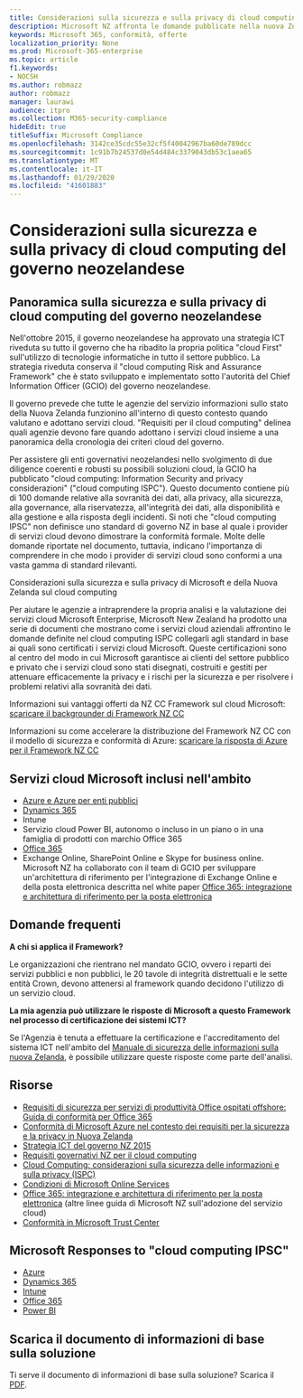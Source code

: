 ```yaml
---
title: Considerazioni sulla sicurezza e sulla privacy di cloud computing del governo neozelandese
description: Microsoft NZ affronta le domande pubblicate nella nuova Zelanda cloud computing Framework.
keywords: Microsoft 365, conformità, offerte
localization_priority: None
ms.prod: Microsoft-365-enterprise
ms.topic: article
f1.keywords:
- NOCSH
ms.author: robmazz
author: robmazz
manager: laurawi
audience: itpro
ms.collection: M365-security-compliance
hideEdit: true
titleSuffix: Microsoft Compliance
ms.openlocfilehash: 3142ce35cdc55e32cf5f40042967ba60de789dcc
ms.sourcegitcommit: 1c91b7b24537d0e54d484c3379043db53c1aea65
ms.translationtype: MT
ms.contentlocale: it-IT
ms.lasthandoff: 01/29/2020
ms.locfileid: "41601883"
---
```

# <a name="new-zealand-government-cloud-computing-security-and-privacy-considerations"></a>Considerazioni sulla sicurezza e sulla privacy di cloud computing del governo neozelandese

## <a name="new-zealand-government-cloud-computing-security-and-privacy-overview"></a>Panoramica sulla sicurezza e sulla privacy di cloud computing del governo neozelandese

Nell'ottobre 2015, il governo neozelandese ha approvato una strategia ICT riveduta su tutto il governo che ha ribadito la propria politica "cloud First" sull'utilizzo di tecnologie informatiche in tutto il settore pubblico. La strategia riveduta conserva il "cloud computing Risk and Assurance Framework" che è stato sviluppato e implementato sotto l'autorità del Chief Information Officer (GCIO) del governo neozelandese.

Il governo prevede che tutte le agenzie del servizio informazioni sullo stato della Nuova Zelanda funzionino all'interno di questo contesto quando valutano e adottano servizi cloud. "Requisiti per il cloud computing" delinea quali agenzie devono fare quando adottano i servizi cloud insieme a una panoramica della cronologia dei criteri cloud del governo.

Per assistere gli enti governativi neozelandesi nello svolgimento di due diligence coerenti e robusti su possibili soluzioni cloud, la GCIO ha pubblicato "cloud computing: Information Security and privacy considerazioni" ("cloud computing ISPC"). Questo documento contiene più di 100 domande relative alla sovranità dei dati, alla privacy, alla sicurezza, alla governance, alla riservatezza, all'integrità dei dati, alla disponibilità e alla gestione e alla risposta degli incidenti. Si noti che "cloud computing IPSC" non definisce uno standard di governo NZ in base al quale i provider di servizi cloud devono dimostrare la conformità formale. Molte delle domande riportate nel documento, tuttavia, indicano l'importanza di comprendere in che modo i provider di servizi cloud sono conformi a una vasta gamma di standard rilevanti.

Considerazioni sulla sicurezza e sulla privacy di Microsoft e della Nuova Zelanda sul cloud computing

Per aiutare le agenzie a intraprendere la propria analisi e la valutazione dei servizi cloud Microsoft Enterprise, Microsoft New Zealand ha prodotto una serie di documenti che mostrano come i servizi cloud aziendali affrontino le domande definite nel cloud computing ISPC collegarli agli standard in base ai quali sono certificati i servizi cloud Microsoft. Queste certificazioni sono al centro del modo in cui Microsoft garantisce ai clienti del settore pubblico e privato che i servizi cloud sono stati disegnati, costruiti e gestiti per attenuare efficacemente la privacy e i rischi per la sicurezza e per risolvere i problemi relativi alla sovranità dei dati.

Informazioni sui vantaggi offerti da NZ CC Framework sul cloud Microsoft: [scaricare il backgrounder di Framework NZ CC](https://aka.ms/nzcc-framework-backgrounder)

Informazioni su come accelerare la distribuzione del Framework NZ CC con il modello di sicurezza e conformità di Azure: [scaricare la risposta di Azure per il Framework NZ CC](https://gallery.technet.microsoft.com/Response-to-GCIO-Cloud-e117bbb9)

## <a name="microsoft-in-scope-cloud-services"></a>Servizi cloud Microsoft inclusi nell'ambito

- [Azure e Azure per enti pubblici](https://aka.ms/AzureCompliance)
- [Dynamics 365](https://aka.ms/d365-compliance-list)
- Intune
- Servizio cloud Power BI, autonomo o incluso in un piano o in una famiglia di prodotti con marchio Office 365
- [Office 365](https://go.microsoft.com/fwlink/p/?LinkID=2077751)
- Exchange Online, SharePoint Online e Skype for business online. Microsoft NZ ha collaborato con il team di GCIO per sviluppare un'architettura di riferimento per l'integrazione di Exchange Online e della posta elettronica descritta nel white paper [Office 365: integrazione e architettura di riferimento per la posta elettronica](https://download.microsoft.com/download/8/5/9/859CDCEE-D293-47D8-9B6A-670B108B48E1/Microsoft_Office_365_white_paper_EN_US.pdf)

## <a name="frequently-asked-questions"></a>Domande frequenti

**A chi si applica il Framework?**

Le organizzazioni che rientrano nel mandato GCIO, ovvero i reparti dei servizi pubblici e non pubblici, le 20 tavole di integrità distrettuali e le sette entità Crown, devono attenersi al framework quando decidono l'utilizzo di un servizio cloud.

**La mia agenzia può utilizzare le risposte di Microsoft a questo Framework nel processo di certificazione dei sistemi ICT?**

Se l'Agenzia è tenuta a effettuare la certificazione e l'accreditamento del sistema ICT nell'ambito del [Manuale di sicurezza delle informazioni sulla nuova Zelanda](https://go.microsoft.com/fwlink/p/?linkid=2099496), è possibile utilizzare queste risposte come parte dell'analisi.

## <a name="resources"></a>Risorse

- [Requisiti di sicurezza per servizi di produttività Office ospitati offshore: Guida di conformità per Office 365](https://aka.ms/o365-gcio-conformance-guidance)
- [Conformità di Microsoft Azure nel contesto dei requisiti per la sicurezza e la privacy in Nuova Zelanda](https://aka.ms/azurecompliancenewzealand)
- [Strategia ICT del governo NZ 2015](https://www.ict.govt.nz/strategy-and-action-plan/strategy/)
- [Requisiti governativi NZ per il cloud computing](https://aka.ms/NZ-Cloud-Requirements)
- [Cloud Computing: considerazioni sulla sicurezza delle informazioni e sulla privacy (ISPC)](https://www.digital.govt.nz/standards-and-guidance/technology-and-architecture/cloud-services/)
- [Condizioni di Microsoft Online Services](https://aka.ms/Online-Services-Terms)
- [Office 365: integrazione e architettura di riferimento per la posta elettronica](https://download.microsoft.com/download/8/5/9/859CDCEE-D293-47D8-9B6A-670B108B48E1/Microsoft_Office_365_white_paper_EN_US.pdf) (altre linee guida di Microsoft NZ sull'adozione del servizio cloud)
- [Conformità in Microsoft Trust Center](https://www.microsoft.com/trust-center/compliance/compliance-overview)

## <a name="microsoft-responses-to-cloud-computing-ipsc"></a>Microsoft Responses to "cloud computing IPSC"

- [Azure](https://aka.ms/Azure-NZ-response)
- [Dynamics 365](https://aka.ms/d365-nz-response)
- [Intune](https://aka.ms/Intune-NZ-response)
- [Office 365](https://aka.ms/O365-NZ-Response)
- [Power BI](https://download.microsoft.com/download/5/1/7/51726B9B-2E76-49C4-9D4F-A36BF025CB93/Response-to-GCIO-105-questions-Power-BI.pdf)

## <a name="download-the-offering-backgrounder"></a>Scarica il documento di informazioni di base sulla soluzione

Ti serve il documento di informazioni di base sulla soluzione? Scarica il [PDF](https://download.microsoft.com/download/6/6/4/664E4B6F-15C6-421E-8F74-3FA468587A47/NZ_CC_Compliance_Backgrounder.pdf).
